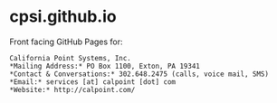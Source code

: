 cpsi.github.io
==============

Front facing GitHub Pages for:

	California Point Systems, Inc.
	*Mailing Address:* PO Box 1100, Exton, PA 19341
	*Contact & Conversations:* 302.648.2475 (calls, voice mail, SMS)
	*Email:* services [at] calpoint [dot] com
	*Website:* http://calpoint.com/
